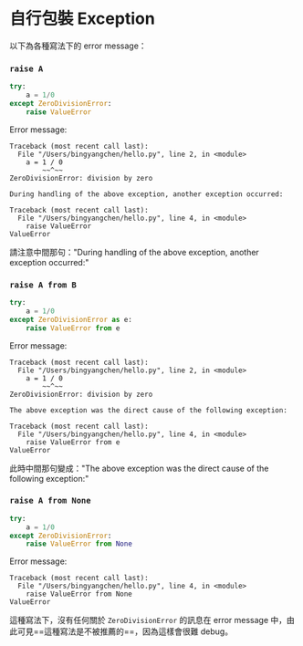 # 自行包裝 Exception

以下為各種寫法下的 error message：

### `raise A`

```Python
try:
    a = 1/0
except ZeroDivisionError:
    raise ValueError
```

Error message:

```plaintext
Traceback (most recent call last):
  File "/Users/bingyangchen/hello.py", line 2, in <module>
    a = 1 / 0
        ~~^~~
ZeroDivisionError: division by zero

During handling of the above exception, another exception occurred:

Traceback (most recent call last):
  File "/Users/bingyangchen/hello.py", line 4, in <module>
    raise ValueError
ValueError
```

請注意中間那句："During handling of the above exception, another exception occurred:"

### `raise A from B`

```Python
try:
    a = 1/0
except ZeroDivisionError as e:
    raise ValueError from e
```

Error message:

```plaintext
Traceback (most recent call last):
  File "/Users/bingyangchen/hello.py", line 2, in <module>
    a = 1 / 0
        ~~^~~
ZeroDivisionError: division by zero

The above exception was the direct cause of the following exception:

Traceback (most recent call last):
  File "/Users/bingyangchen/hello.py", line 4, in <module>
    raise ValueError from e
ValueError
```

此時中間那句變成："The above exception was the direct cause of the following exception:"

### `raise A from None`

```Python
try:
    a = 1/0
except ZeroDivisionError:
    raise ValueError from None
```

Error message:

```plaintext
Traceback (most recent call last):
  File "/Users/bingyangchen/hello.py", line 4, in <module>
    raise ValueError from None
ValueError
```

這種寫法下，沒有任何關於 `ZeroDivisionError` 的訊息在 error message 中，由此可見==這種寫法是不被推薦的==，因為這樣會很難 debug。
